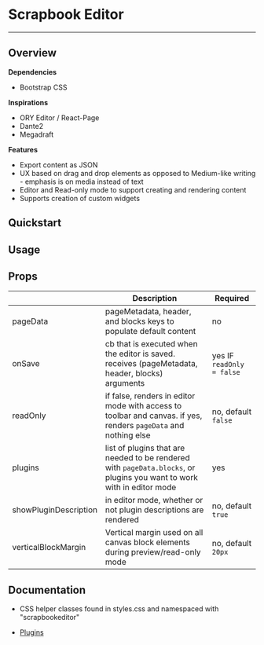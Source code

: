 # Scrapbook Editor

---

## Overview

**Dependencies**

- Bootstrap CSS

**Inspirations**

- ORY Editor / React-Page
- Dante2
- Megadraft

**Features**

- Export content as JSON
- UX based on drag and drop elements as opposed to Medium-like writing - emphasis is on media instead of text
- Editor and Read-only mode to support creating and rendering content
- Supports creation of custom widgets

## Quickstart

## Usage

## Props

|                       | Description                                                                                                            | Required                  |
| --------------------- | ---------------------------------------------------------------------------------------------------------------------- | ------------------------- |
| pageData              | pageMetadata, header, and blocks keys to populate default content                                                      | no                        |
| onSave                | cb that is executed when the editor is saved. receives (pageMetadata, header, blocks) arguments                        | yes IF `readOnly = false` |
| readOnly              | if false, renders in editor mode with access to toolbar and canvas. if yes, renders `pageData` and nothing else        | no, default `false`       |
| plugins               | list of plugins that are needed to be rendered with `pageData.blocks`, or plugins you want to work with in editor mode | yes                       |
| showPluginDescription | in editor mode, whether or not plugin descriptions are rendered                                                        | no, default `true`        |
| verticalBlockMargin   | Vertical margin used on all canvas block elements during preview/read-only mode                                        | no, default `20px`        |

## Documentation

- CSS helper classes found in styles.css and namespaced with "scrapbookeditor"

- [Plugins](/plugins.md)
